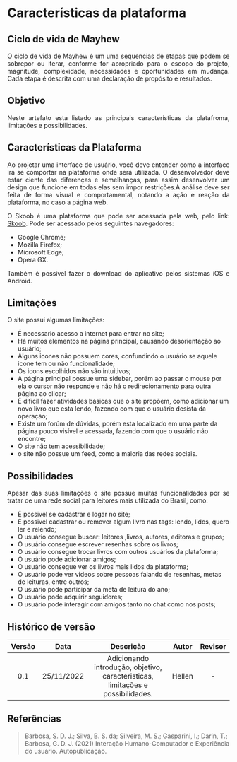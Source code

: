 # Características da plataforma

## Ciclo de vida de Mayhew

<p align="justify">O ciclo de vida de Mayhew é um uma sequencias de etapas que podem se sobrepor ou iterar, conforme for apropriado para o escopo do projeto, magnitude, complexidade, necessidades e oportunidades em mudança. Cada etapa é descrita com uma declaração de propósito e resultados.</p>

## Objetivo

<p align="justify">Neste artefato esta listado as principais características da platafroma, limitações e possibilidades.</p>

## Características da Plataforma

<p align="justify">Ao projetar uma interface de usuário, você deve entender como a interface irá se comportar na plataforma onde será utilizada. O desenvolvedor deve estar ciente das diferenças e semelhanças, para assim desenvolver um design que funcione em todas elas sem impor restrições.A análise deve ser feita de forma visual e comportamental, notando a ação e reação da plataforma, no caso a página web.</p>

<p align="justify">O Skoob é uma plataforma que pode ser acessada pela web, pelo link: <a href="https://www.skoob.com.br/">Skoob</a>. Pode ser acessado pelos seguintes navegadores:</p>
<ul>
<li>Google Chrome;</li>
<li>Mozilla Firefox;</li>
<li>Microsoft Edge;</li>
<li>Opera GX.</li>
</ul>
<p align="justify">Também é possível fazer o download do aplicativo pelos sistemas iOS e Android.</p>

## Limitações

<p align="justify">O site possui algumas limitações:
<ul>
<li>É necessario acesso a internet para entrar no site;</li>
<li>Há muitos elementos na página principal, causando desorientação ao usuário;</li>
<li>Alguns icones não possuem cores, confundindo o usuário se aquele icone tem ou não funcionalidade;</li>
<li>Os icons escolhidos não são intuitivos;</li>
<li>A página principal possue uma sidebar, porém ao passar o mouse por ela o cursor não responde e não há o redirecionamento para outra página ao clicar;</li>
<li>É dificil fazer atividades básicas que o site propõem, como adicionar um novo livro que esta lendo, fazendo com que o usuário desista da operação;</li>
<li>Existe um forúm de dúvidas, porém esta localizado em uma parte da página pouco visível e acessada, fazendo com que o usuário não encontre;</li>
<li>O site não tem acessibilidade;</li>
<li>o site não possue um feed, como a maioria das redes sociais.</li>

</ul>
</p>

## Possibilidades

<p align="justify">Apesar das suas limitações o site possue muitas funcionalidades por se tratar de uma rede social para leitores mais utilizada do Brasil, como: 
<ul>
<li>É possivel se cadastrar e logar no site;</li>
<li>É possivel cadastrar ou remover algum livro nas tags: lendo, lidos, quero ler e relendo;</li>
<li>O usuário consegue buscar: leitores ,livros, autores, editoras e grupos; </li>
<li>O usuário consegue escrever resenhas sobre os livros;</li>
<li>O usuário consegue trocar livros com outros usuários da plataforma;</li>
<li>O usuário pode adicionar amigos;</li>
<li>O usuário consegue ver os livros mais lidos da plataforma;</li>
<li>O usuário pode ver videos sobre pessoas falando de resenhas, metas de leituras, entre outros;</li>
<li>O usuário pode participar da meta de leitura do ano;</li>
<li>O usuário pode adquirir seguidores;</li>
<li>O usuário pode interagir com amigos tanto no chat como nos posts;</li>

</ul>
</p>

## Histórico de versão

| Versão |    Data    |                                    Descrição                                    | Autor  | Revisor |
| :----: | :--------: | :-----------------------------------------------------------------------------: | :----: | :-----: |
|  0.1   | 25/11/2022 | Adicionando introdução, objetivo, caracteristicas, limitações e possibilidades. | Hellen |    -    |

## Referências

> Barbosa, S. D. J.; Silva, B. S. da; Silveira, M. S.; Gasparini, I.; Darin, T.; Barbosa, G. D. J. (2021) Interação Humano-Computador e Experiência do usuário. Autopublicação.
